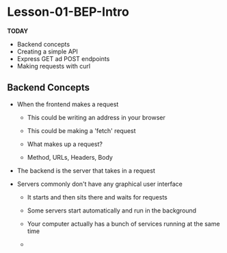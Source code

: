 # Lesson-01-BEP-Intro

**TODAY**
- Backend concepts
- Creating a simple API
- Express GET ad POST endpoints
- Making requests with curl

## Backend Concepts

- When the frontend makes a request
    - This could be writing an address in your browser
    - This could be making a 'fetch' request

    - What makes up a request?
    - Method, URLs, Headers, Body

- The backend is the server that takes in a request 




- Servers commonly don't have any graphical user interface
    - It starts and then sits there and waits for requests
    - Some servers start automatically and run in the background
    - Your computer actually has a bunch of services running at the same time

    - 